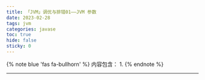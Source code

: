 ```yaml
---
title: 「JVM」调优与排错01——JVM 参数
date: 2023-02-28
tags: jvm
categories: javase
toc: true
hide: false
sticky: 0
---
```


{% note blue 'fas fa-bullhorn' %}
内容包含：
1. 
{% endnote %}

---